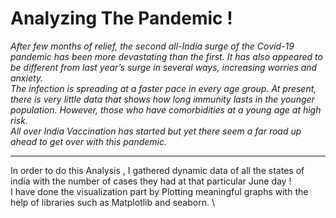 # Analyzing The Pandemic !
*After few months of relief, the second all-India surge of the Covid-19 pandemic has been more devastating than the first. It has also appeared to be different from last year’s surge in several ways, increasing worries and anxiety.* \
*The infection is spreading at a faster pace in every age group. At present, there is very little data that shows how long immunity lasts in the younger population. However, those who have comorbidities at a young age at high risk.* \
*All over India Vaccination has started but yet there seem a far road up ahead to get over with this pandemic.*

---

In order to do this Analysis , I gathered dynamic data of all the states of india with the number of cases they had at that particular June day ! \
I have done the visualization part by Plotting meaningful graphs with the help of libraries such as Matplotlib and seaborn. \
